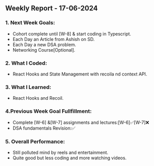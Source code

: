 ## Weekly Report - 17-06-2024

### 1. Next Week Goals:
- Cohort complete until [W-8] & start coding in Typescript.
- Each Day an Article from Ashish on SD.
- Each Day a new DSA problem.
- Networking Course[Optional].

### 2. What I Coded:
- React Hooks and State Management with recoila nd context API.

### 3. What I Learned:
- React Hooks and Recoil.

### 4.Previous Week Goal Fullfillment:
- Complete [W-6] &[W-7] assignments and lectures:[W-6]✅[W-7]❌
- DSA fundamentals Revision:✅

### 5. Overall Performance:
- Still polluted mind by reels and entertainment.
- Quite good but less coding and more watching videos.



